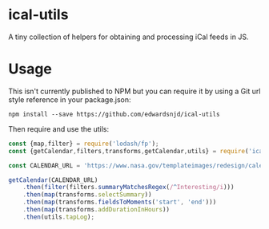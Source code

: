 ical-utils
==========

A tiny collection of helpers for obtaining and processing iCal feeds in JS.

Usage
=====

This isn't currently published to NPM but you can require it by using a Git url style reference in your package.json:

```
npm install --save https://github.com/edwardsnjd/ical-utils
```

Then require and use the utils:

```js
const {map,filter} = require('lodash/fp');
const {getCalendar,filters,transforms,getCalendar,utils} = require('ical-utils');

const CALENDAR_URL = 'https://www.nasa.gov/templateimages/redesign/calendar/iCal/nasa_calendar.ics';

getCalendar(CALENDAR_URL)
    .then(filter(filters.summaryMatchesRegex(/^Interesting/i)))
    .then(map(transforms.selectSummary))
    .then(map(transforms.fieldsToMoments('start', 'end')))
    .then(map(transforms.addDurationInHours))
    .then(utils.tapLog);
```